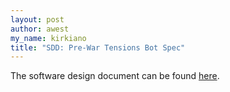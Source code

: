 ```yaml
---
layout: post
author: awest
my_name: kirkiano
title: "SDD: Pre-War Tensions Bot Spec"
---
```


The software design document can be found
[here](https://github.com/kirkiano/rpg-bot-spec/blob/prod/specs/pre_war_tension/README.md).
